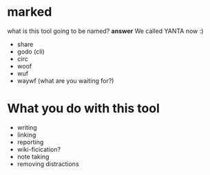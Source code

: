 # marked

what is this tool going to be named?
**answer** We called YANTA now :)

- share
- godo (cli)
- circ
- woof
- wuf
- waywf (what are you waiting for?)

# What you do with this tool
- writing
- linking
- reporting
- wiki-ficication?
- note taking
- removing distractions